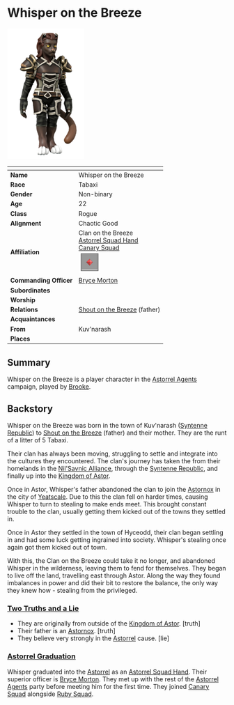 # Whisper on the Breeze

<img src="../../images/people/whisper-on-the-breeze.png" height="300" />

| []() | |
| --- | --- |
| **Name** | Whisper on the Breeze |
| **Race** | Tabaxi |
| **Gender** | Non-binary |
| **Age** | 22 |
| **Class** | Rogue |
| **Alignment** | Chaotic Good |
| **Affiliation** | Clan on the Breeze<br />[Astorrel Squad Hand](../civilisations/kingdom-of-astor/organisations/astorrel/ranks/2-squad-hand.md)<br />[Canary Squad](../civilisations/kingdom-of-astor/organisations/astorrel/squads/canary.md)<br /><img src="../../images/ranks/astorrel-2-squad-hand.png" height="50" /> |
| **Commanding Officer** | [Bryce Morton](bryce-morton.md) |
| **Subordinates** | |
| **Worship** | |
| **Relations** | [Shout on the Breeze](shout-on-the-breeze.md) (father) |
| **Acquaintances** | |
| **From** | Kuv'narash |
| **Places** | |

## Summary

Whisper on the Breeze is a player character in the [Astorrel Agents](../../campaigns/astorrel-agents/astorrel-agents.md) campaign, played by [Brooke](../../players/brooke.md).

## Backstory

Whisper on the Breeze was born in the town of Kuv'narash ([Syntenne Republic](../civilisations/syntenne-republic/README.md)) to [Shout on the Breeze](shout-on-the-breeze.md) (father) and their mother. They are the runt of a litter of 5 Tabaxi.

Their clan has always been moving, struggling to settle and integrate into the cultures they encountered. The clan's journey has taken the from their homelands in the [Nil'Savnic Alliance](../civilisations/nilsavnic-alliance/README.md), through the [Syntenne Republic](../civilisations/syntenne-republic/README.md), and finally up into the [Kingdom of Astor](../civilisations/kingdom-of-astor/README.md).

Once in Astor, Whisper's father abandoned the clan to join the [Astornox](../civilisations/kingdom-of-astor/organisations/astornox/astornox.md) in the city of [Yeatscale](../places/cities/yeatscale.md). Due to this the clan fell on harder times, causing Whisper to turn to stealing to make ends meet. This brought constant trouble to the clan, usually getting them kicked out of the towns they settled in.

Once in Astor they settled in the town of Hyceodd, their clan began settling in and had some luck getting ingrained into society. Whisper's stealing once again got them kicked out of town.

With this, the Clan on the Breeze could take it no longer, and abandoned Whisper in the wilderness, leaving them to fend for themselves. They began to live off the land, travelling east through Astor. Along the way they found imbalances in power and did their bit to restore the balance, the only way they knew how - stealing from the privileged.

### [Two Truths and a Lie](../../campaigns/astorrel-agents/two-truths-and-a-lie.md)

- They are originally from outside of the [Kingdom of Astor](../civilisations/kingdom-of-astor/README.md). [truth]
- Their father is an [Astornox](../civilisations/kingdom-of-astor/organisations/astornox/astornox.md). [truth]
- They believe very strongly in the [Astorrel](../civilisations/kingdom-of-astor/organisations/astorrel/astorrel.md) cause. [lie]

### [Astorrel Graduation](../../campaigns/astorrel-agents/storylines/astorrel-graduation.md)

Whisper graduated into the [Astorrel](../civilisations/kingdom-of-astor/organisations/astorrel/astorrel.md) as an [Astorrel Squad Hand](../civilisations/kingdom-of-astor/organisations/astorrel/ranks/2-squad-hand.md). Their superior officer is [Bryce Morton](bryce-morton.md). They met up with the rest of the [Astorrel Agents](../../campaigns/astorrel-agents/astorrel-agents.md) party before meeting him for the first time. They joined [Canary Squad](../civilisations/kingdom-of-astor/organisations/astorrel/squads/canary.md) alongside [Ruby Squad](../civilisations/kingdom-of-astor/organisations/astorrel/squads/ruby.md).

